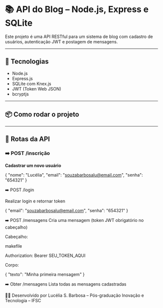 # 📚 API do Blog – Node.js, Express e SQLite

Este projeto é uma API RESTful para um sistema de blog com cadastro de usuários, autenticação JWT e postagem de mensagens.

---

## 🚀 Tecnologias

- Node.js
- Express.js
- SQLite com Knex.js
- JWT (Token Web JSON)
- bcryptjs

---

## 📦 Como rodar o projeto

---

## 🔐 Rotas da API

### ➡️ POST /inscrição  
**Cadastrar um novo usuário**  


{
  "nome": "Lucélia",
  "email": "souzabarbosalu@email.com",
  "senha": "654321"
}



➡️ POST /login


Realizar login e retornar token

{
  "email": "souzabarbosalu@email.com",
  "senha": "654321"
}


➡️ POST /mensagens
Cria uma mensagem (token JWT obrigatório no cabeçalho)

Cabeçalho:


makefile

Authorization: Bearer SEU_TOKEN_AQUI


Corpo:

{
  "texto": "Minha primeira mensagem"
}

➡️ Obter /mensagens
Lista todas as mensagens cadastradas


🧑‍🏫 Desenvolvido por
Lucélia S. Barbosa – Pós-graduação Inovação e Tecnologia – IFSC
